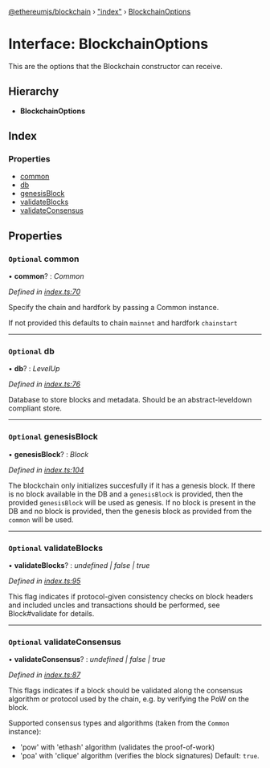 [@ethereumjs/blockchain](../README.md) › ["index"](../modules/_index_.md) › [BlockchainOptions](_index_.blockchainoptions.md)

# Interface: BlockchainOptions

This are the options that the Blockchain constructor can receive.

## Hierarchy

* **BlockchainOptions**

## Index

### Properties

* [common](_index_.blockchainoptions.md#optional-common)
* [db](_index_.blockchainoptions.md#optional-db)
* [genesisBlock](_index_.blockchainoptions.md#optional-genesisblock)
* [validateBlocks](_index_.blockchainoptions.md#optional-validateblocks)
* [validateConsensus](_index_.blockchainoptions.md#optional-validateconsensus)

## Properties

### `Optional` common

• **common**? : *Common*

*Defined in [index.ts:70](https://github.com/ethereumjs/ethereumjs-vm/blob/master/packages/blockchain/src/index.ts#L70)*

Specify the chain and hardfork by passing a Common instance.

If not provided this defaults to chain `mainnet` and hardfork `chainstart`

___

### `Optional` db

• **db**? : *LevelUp*

*Defined in [index.ts:76](https://github.com/ethereumjs/ethereumjs-vm/blob/master/packages/blockchain/src/index.ts#L76)*

Database to store blocks and metadata. Should be an abstract-leveldown
compliant store.

___

### `Optional` genesisBlock

• **genesisBlock**? : *Block*

*Defined in [index.ts:104](https://github.com/ethereumjs/ethereumjs-vm/blob/master/packages/blockchain/src/index.ts#L104)*

The blockchain only initializes succesfully if it has a genesis block. If
there is no block available in the DB and a `genesisBlock` is provided,
then the provided `genesisBlock` will be used as genesis. If no block is
present in the DB and no block is provided, then the genesis block as
provided from the `common` will be used.

___

### `Optional` validateBlocks

• **validateBlocks**? : *undefined | false | true*

*Defined in [index.ts:95](https://github.com/ethereumjs/ethereumjs-vm/blob/master/packages/blockchain/src/index.ts#L95)*

This flag indicates if protocol-given consistency checks on
block headers and included uncles and transactions should be performed,
see Block#validate for details.

___

### `Optional` validateConsensus

• **validateConsensus**? : *undefined | false | true*

*Defined in [index.ts:87](https://github.com/ethereumjs/ethereumjs-vm/blob/master/packages/blockchain/src/index.ts#L87)*

This flags indicates if a block should be validated along the consensus algorithm
or protocol used by the chain, e.g. by verifying the PoW on the block.

Supported consensus types and algorithms (taken from the `Common` instance):
- 'pow' with 'ethash' algorithm (validates the proof-of-work)
- 'poa' with 'clique' algorithm (verifies the block signatures)
Default: `true`.

